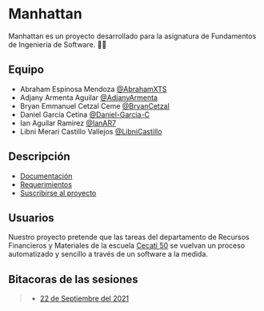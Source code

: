 # Manhattan
Manhattan es un proyecto desarrollado para la asignatura de Fundamentos de Ingeniería de Software. 👨‍💻

## Equipo

- Abraham Espinosa Mendoza [@AbrahamXTS](https://github.com/AbrahamXTS "Click Aquí")
- Adjany Armenta Aguilar [@AdjanyArmenta](https://github.com/AdjanyArmenta "Click Aquí")
- Bryan Emmanuel Cetzal Ceme [@BryanCetzal](https://github.com/BryanCetzal "Click Aquí")
- Daniel García Cetina [@Daniel-Garcia-C](https://github.com/Daniel-Garcia-C "Click Aquí")
- Ian Aguilar Ramirez [@IanAR7](https://github.com/@IanAR7 "Click Aquí")
- Libni Merari Castillo Vallejos [@LibniCastillo](https://github.com/Libnicastillo "Click Aquí")

## Descripción

- [Documentación](./)
- [Requerimientos](./)
- [Suscribirse al proyecto](https://github.com/AbrahamXTS/Manhattan/subscription)


## Usuarios

Nuestro proyecto pretende que las tareas del departamento de Recursos Financieros y Materiales de la escuela [Cecati 50](https://www.facebook.com/Cecati50/ "Click Aquí") se vuelvan un proceso automatizado y sencillo a través de un software a la medida.

## Bitacoras de las sesiones

> - [22 de Septiembre del 2021](https://github.com/AbrahamXTS/Manhattan "Click Aquí")

